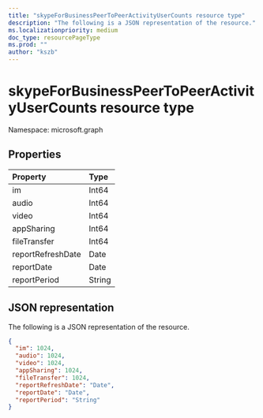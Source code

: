 ```yaml
---
title: "skypeForBusinessPeerToPeerActivityUserCounts resource type"
description: "The following is a JSON representation of the resource."
ms.localizationpriority: medium
doc_type: resourcePageType
ms.prod: ""
author: "kszb"
---
```


# skypeForBusinessPeerToPeerActivityUserCounts resource type

Namespace: microsoft.graph

## Properties

| Property          | Type   |
| :---------------- | :----- |
| im                | Int64  |
| audio             | Int64  |
| video             | Int64  |
| appSharing        | Int64  |
| fileTransfer      | Int64  |
| reportRefreshDate | Date   |
| reportDate        | Date   |
| reportPeriod      | String |

## JSON representation

The following is a JSON representation of the resource.

<!-- {
  "blockType": "resource",
  "@odata.type": "microsoft.graph.skypeForBusinessPeerToPeerActivityUserCounts"
} -->

```json
{
  "im": 1024,
  "audio": 1024,
  "video": 1024,
  "appSharing": 1024,
  "fileTransfer": 1024,
  "reportRefreshDate": "Date",
  "reportDate": "Date",
  "reportPeriod": "String"
}
```


